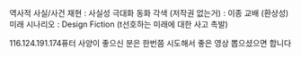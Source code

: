 
역사적 사실/사건 재현 : 사실성 극대화
동화 각색 (저작권 없는거) : 이종 교배 (환상성)
미래 시나리오 : Design Fiction (t선호하는 미래에 대한 사고 촉발)

116.124.191.174퓨터 사양이 좋으신 분은 한번쯤 시도해서 좋은 영상 뽑으셨으면 합니다